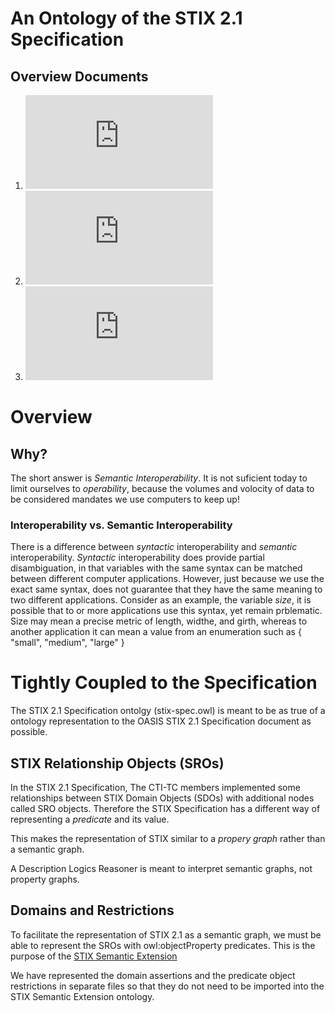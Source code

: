 # An Ontology of the STIX 2.1 Specification

## Overview Documents
1. ![STIX Specification Ontology](https://github.com/oasis-tcs/tac-ontology/docs/gh-docs/stix-spec.md)
2. ![STIX Semantic Extension Ontology](https://github.com/oasis-tcs/tac-ontology/docs/gh-docs/stix-semex.md)
3. ![Threat Actor Context Ontology](https://github.com/oasis-tcs/tac-ontology/docs/gh-docs/tac.md)

# Overview
## Why?
The short answer is *Semantic Interoperability*. It is not suficient today to limit ourselves to _operability_, because the volumes and volocity of data to be considered mandates we use computers to keep up!

### Interoperability vs. Semantic Interoperability
There is a difference between _syntactic_ interoperability and _semantic_ interoperability. *_Syntactic_* interoperability does provide partial disambiguation, in that variables with the same syntax can be matched between different computer applications. However, just because we use the exact same syntax, does not guarantee that they have the same meaning to two different applications. Consider as an example, the variable *size*, it is possible that to or more applications use this syntax, yet remain prblematic. Size may mean a precise metric of length, widthe, and girth, whereas to another application it can mean a value from an enumeration such as { "small", "medium", "large" }

# Tightly Coupled to the Specification
The STIX 2.1 Specification ontolgy (stix-spec.owl) is meant to be as true of a ontology representation to the OASIS STIX 2.1 Specification document as possible. 

## STIX Relationship Objects (SROs)
In the STIX 2.1 Specification, The CTI-TC members implemented some relationships between STIX Domain Objects (SDOs) with additional nodes called SRO objects. Therefore the STIX Specification has a different way of representing a *_predicate_* and its value.

This makes the representation of STIX similar to a _propery_ _graph_ rather than a semantic graph.

A Description Logics Reasoner is meant to interpret semantic graphs, not property graphs.

## Domains and Restrictions
To facilitate the representation of STIX 2.1 as a semantic graph, we must be able to represent the SROs with owl:objectProperty predicates. This is the purpose of the [STIX Semantic Extension](https://github.com/oasis-tcs/tac-ontology/docs/gh-docs/stix-semex.md)

We have represented the domain assertions and the predicate object restrictions in separate files so that they do not need to be imported into the STIX Semantic Extension ontology.




